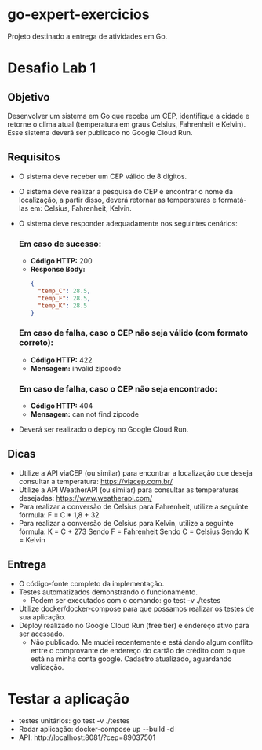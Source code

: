 # go-expert-exercicios
Projeto destinado a entrega de atividades em Go.


# Desafio Lab 1

## Objetivo

Desenvolver um sistema em Go que receba um CEP, identifique a cidade e retorne o clima atual (temperatura em graus Celsius, Fahrenheit e Kelvin). Esse sistema deverá ser publicado no Google Cloud Run.

## Requisitos

- O sistema deve receber um CEP válido de 8 dígitos.
- O sistema deve realizar a pesquisa do CEP e encontrar o nome da localização, a partir disso, deverá retornar as temperaturas e formatá-las em: Celsius, Fahrenheit, Kelvin.
- O sistema deve responder adequadamente nos seguintes cenários:

  ### Em caso de sucesso:
  - **Código HTTP:** 200
  - **Response Body:** 
    ```json
    { 
      "temp_C": 28.5, 
      "temp_F": 28.5, 
      "temp_K": 28.5 
    }
    ```

  ### Em caso de falha, caso o CEP não seja válido (com formato correto):
  - **Código HTTP:** 422
  - **Mensagem:** invalid zipcode

  ### Em caso de falha, caso o CEP não seja encontrado:
  - **Código HTTP:** 404
  - **Mensagem:** can not find zipcode

- Deverá ser realizado o deploy no Google Cloud Run.

## Dicas

- Utilize a API viaCEP (ou similar) para encontrar a localização que deseja consultar a temperatura: https://viacep.com.br/
- Utilize a API WeatherAPI (ou similar) para consultar as temperaturas desejadas: https://www.weatherapi.com/
- Para realizar a conversão de Celsius para Fahrenheit, utilize a seguinte fórmula: F = C * 1,8 + 32
- Para realizar a conversão de Celsius para Kelvin, utilize a seguinte fórmula: K = C + 273
    Sendo F = Fahrenheit
    Sendo C = Celsius
    Sendo K = Kelvin

## Entrega

- O código-fonte completo da implementação.
- Testes automatizados demonstrando o funcionamento.
  - Podem ser executados com o comando: go test -v ./testes
- Utilize docker/docker-compose para que possamos realizar os testes de sua aplicação.
- Deploy realizado no Google Cloud Run (free tier) e endereço ativo para ser acessado.
  - Não publicado. Me mudei recentemente e está dando algum conflito entre o comprovante de endereço do cartão de crédito com o que está na minha conta google. Cadastro atualizado, aguardando validação.

# Testar a aplicação
* testes unitários: go test -v ./testes
* Rodar aplicação: docker-compose up --build -d
* API: http://localhost:8081/?cep=89037501
